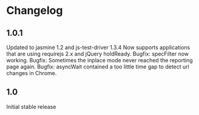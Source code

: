 Changelog
=====================

1.0.1
-------------
Updated to jasmine 1.2 and js-test-driver 1.3.4
Now supports applications that are using requirejs 2.x and jQuery holdReady.
Bugfix: specFilter now working.
Bugfix: Sometimes the inplace mode never reached the reporting page again.
Bugfix: asyncWait contained a too little time gap to detect url changes in Chrome.


1.0
-------------
Initial stable release